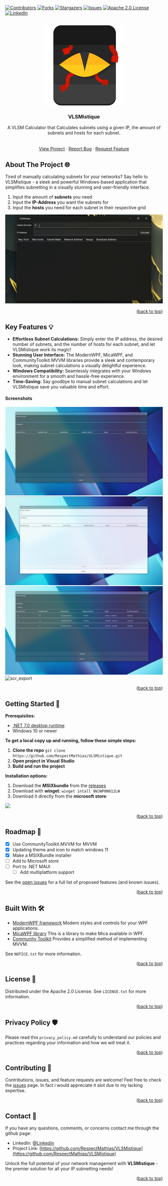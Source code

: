 <a name="readme-top"></a>

[![Contributors][contributors-shield]][contributors-url]
[![Forks][forks-shield]][forks-url]
[![Stargazers][stars-shield]][stars-url]
[![Issues][issues-shield]][issues-url]
[![Apache 2.0 License][license-shield]][license-url]
[![LinkedIn][linkedin-shield]][linkedin-url]



<!-- PROJECT LOGO -->
<br />
<div align="center">
  <a href="https://github.com/RespectMathias/VLSMistique">
    <img src="images/icon.svg" alt="Logo" width="256" height="256">
  </a>

<h3 align="center">VLSMistique</h3>

  <p align="center">
    A VLSM Calculator that Calculates subnets using a given IP, the amount of subnets and hosts for each subnet.
    <br />
    <br />
    <br />
    <a href="https://github.com/RespectMathias/VLSMistique">View Project</a>
    ·
    <a href="https://github.com/RespectMathias/VLSMistique/issues">Report Bug</a>
    ·
    <a href="https://github.com/RespectMathias/VLSMistique/issues">Request Feature</a>
  </p>
</div>



<!-- ABOUT THE PROJECT -->
## About The Project 🌐

Tired of manually calculating subnets for your networks? Say hello to VLSMistique - a sleek and powerful Windows-based application that simplifies subnetting in a visually stunning and user-friendly interface.

1. Input the amount of **subnets** you need
2. Input the **IP-Address** you want the subnets for
3. Input the **hosts** you need for each subnet in their respective grid

![Usage GIF](images/usage.gif)

<p align="right">(<a href="#readme-top">back to top</a>)</p>



## Key Features 💡

* **Effortless Subnet Calculations:** Simply enter the IP address, the desired number of subnets, and the number of hosts for each subnet, and let VLSMistique work its magic!
* **Stunning User Interface:** The ModernWPF, MicaWPF, and CommunityToolkit.MVVM libraries provide a sleek and contemporary look, making subnet calculations a visually delightful experience.
* **Windows Compatibility:** Seamlessly integrates with your Windows environment for a smooth and hassle-free experience.
* **Time-Saving:** Say goodbye to manual subnet calculations and let VLSMistique save you valuable time and effort.

#### Screenshots
![scr_dark](images/screenshot_dark.png)
![scr_light](images/screenshot_light.png)
![scr_calc](images/screenshot_calc.png)
![scr_export](images/screenshot_export_.png)

<p align="right">(<a href="#readme-top">back to top</a>)</p>



<!-- GETTING STARTED -->
## Getting Started 🚀
**Prerequisites:**
* [.NET 7.0 desktop runtime](https://dotnet.microsoft.com/en-us/download/dotnet/7.0)
* Windows 10 or newer

**To get a local copy up and running, follow these simple steps:**
1. **Clone the repo** `git clone https://github.com/RespectMathias/VLSMistique.git`
2. **Open project in Visual Studio**
3. **Build and run the project**

**Installation options:**
1. Download the **MSIXbundle** from the [releases](https://github.com/RespectMathias/VLSMistique/releases/)
2. Download with **winget**: `winget intall 9NJWP0N012LW` 
3. Download it directly from the **microsoft store**:

<a href="https://apps.microsoft.com/store/detail/9NJWP0N012LW?launch=true&mode=mini">
	<img src="https://github.com/RespectMathias/VLSMistique/blob/main/images/ms-dark.svg"/>
</a>

<p align="right">(<a href="#readme-top">back to top</a>)</p>



<!-- ROADMAP -->
## Roadmap 🚗

- [x] Use CommunityToolkit.MVVM for MVVM
- [x] Updating theme and icon to match windows 11
- [x] Make a MSIXBundle installer
- [ ] Add to Microsoft store
- [ ] Port to .NET MAUI
  - [ ] Add multiplatform support

See the [open issues](https://github.com/RespectMathias/VLSMistique/issues) for a full list of proposed features (and known issues).

<p align="right">(<a href="#readme-top">back to top</a>)</p>



<!-- NOTICE -->
## Built With 🛠️

* [ModernWPF framework](https://github.com/Kinnara/ModernWpf)
Modern styles and controls for your WPF applications.
* [MicaWPF library](https://github.com/Simnico99/MicaWPF)
This is a library to make Mica available in WPF.
* [Community Toolkit](https://github.com/CommunityToolkit/WindowsCommunityToolkit)
Provides a simplified method of implementing MVVM.

See `NOTICE.txt` for more information.

<p align="right">(<a href="#readme-top">back to top</a>)</p>



<!-- LICENSE -->
## License 📝

Distributed under the Apache 2.0 License. See `LICENSE.txt` for more information.

<p align="right">(<a href="#readme-top">back to top</a>)</p>



<!-- Privacy Policy -->
## Privacy Policy 🛡️

Please read this `privacy_policy.md` carefully to understand our policies and practices regarding your information and how we will treat it.

<p align="right">(<a href="#readme-top">back to top</a>)</p>



<!-- CONTRIBUTING -->
## Contributing 🤝

Contributions, issues, and feature requests are welcome! Feel free to check the [issues](https://github.com/RespectMathias/VLSMistique/issues) page. In fact i would appreciate it alot due to my lacking expertise.

<p align="right">(<a href="#readme-top">back to top</a>)</p>



<!-- CONTACT -->
## Contact 📧
If you have any questions, comments, or concerns contact me through the github page:

- LinkedIn: [@Linkedin](https://www.linkedin.com/in/mathias-lund-hansen-776800264/)
- Project Link: [https://github.com/RespectMathias/VLSMistique](https://github.com/RespectMathias/VLSMistique)

Unlock the full potential of your network management with **VLSMistique** - the premier solution for all your IP subnetting needs!

<p align="right">(<a href="#readme-top">back to top</a>)</p>



<!-- MARKDOWN LINKS & IMAGES -->
[contributors-shield]: https://img.shields.io/github/contributors/RespectMathias/VLSMistique.svg?style=for-the-badge
[contributors-url]: https://github.com/RespectMathias/VLSMistique/graphs/contributors
[forks-shield]: https://img.shields.io/github/forks/RespectMathias/VLSMistique.svg?style=for-the-badge
[forks-url]: https://github.com/RespectMathias/VLSMistique/network/members
[stars-shield]: https://img.shields.io/github/stars/RespectMathias/VLSMistique.svg?style=for-the-badge
[stars-url]: https://github.com/RespectMathias/VLSMistique/stargazers
[issues-shield]: https://img.shields.io/github/issues/RespectMathias/VLSMistique.svg?style=for-the-badge
[issues-url]: https://github.com/RespectMathias/VLSMistique/issues
[license-shield]: https://img.shields.io/github/license/RespectMathias/VLSMistique.svg?style=for-the-badge
[license-url]: https://github.com/RespectMathias/VLSMistique/blob/master/LICENSE.txt
[linkedin-shield]: https://img.shields.io/badge/-LinkedIn-black.svg?style=for-the-badge&logo=linkedin&colorB=555
[linkedin-url]: https://www.linkedin.com/in/mathias-lund-hansen-776800264/
